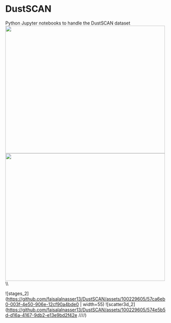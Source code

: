 # DustSCAN
Python Jupyter notebooks to handle the DustSCAN dataset
<img src="https://github.com/faisalalnasser13/DustSCAN/assets/100229605/57ca6eb0-003f-4e50-906e-12cf90a4bde0" width="500" height="400">
<img src="https://github.com/faisalalnasser13/DustSCAN/assets/100229605/574e5b5d-d16a-4167-9db2-e13e9bd2f42e" width="500" height="400">
\\\


![stages_2](https://github.com/faisalalnasser13/DustSCAN/assets/100229605/57ca6eb0-003f-4e50-906e-12cf90a4bde0 |  width=55)
![scatter3d_2](https://github.com/faisalalnasser13/DustSCAN/assets/100229605/574e5b5d-d16a-4167-9db2-e13e9bd2f42e ////)

